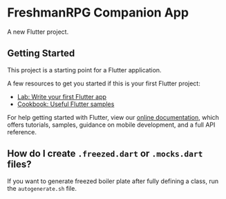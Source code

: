 # FreshmanRPG Companion App

A new Flutter project.

## Getting Started

This project is a starting point for a Flutter application.

A few resources to get you started if this is your first Flutter project:

- [Lab: Write your first Flutter app](https://flutter.dev/docs/get-started/codelab)
- [Cookbook: Useful Flutter samples](https://flutter.dev/docs/cookbook)

For help getting started with Flutter, view our
[online documentation](https://flutter.dev/docs), which offers tutorials,
samples, guidance on mobile development, and a full API reference.



## How do I create `.freezed.dart` or `.mocks.dart` files?

If you want to generate freezed boiler plate after fully defining a class, run the `autogenerate.sh` file.
